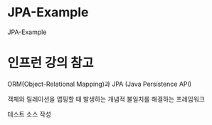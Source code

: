 # JPA-Example
JPA-Example

# 인프런 강의 참고
ORM(Object-Relational Mapping)과 JPA (Java Persistence API)

객체와 릴레이션을 맵핑할 때 발생하는 개념적 불일치를 해결하는 프레임워크

테스트 소스 작성
